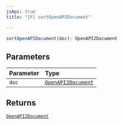 ```yaml
---
jsApi: true
title: "[F] sortOpenAPIDocument"

---
```

```ts
sortOpenAPIDocument(doc): OpenAPI2Document
```

## Parameters

| Parameter | Type |
| :------ | :------ |
| `doc` | [`OpenAPI2Document`](../interfaces/OpenAPI2Document.md) |

## Returns

[`OpenAPI2Document`](../interfaces/OpenAPI2Document.md)
